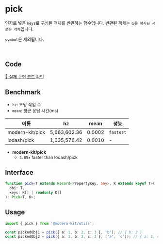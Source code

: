 # pick

인자로 넣은 `keys`로 구성된 객체를 반환하는 함수입니다. 반환된 객체는 `깊은 복사된 새로운 객체`입니다.

`symbol`은 제외됩니다.

<br />

## Code
[🔗 실제 구현 코드 확인](https://github.com/modern-agile-team/modern-kit/blob/main/packages/utils/src/object/pick/index.ts)

## Benchmark
- `hz`: 초당 작업 수
- `mean`: 평균 응답 시간(ms)

|이름|hz|mean|성능|
|------|---|---|---|
|modern-kit/pick|5,663,602.36|0.0002|`fastest`|
|lodash/pick|1,035,576.42|0.0010|-|

- **modern-kit/pick**
  - `4.05x` faster than lodash/pick

## Interface
```ts title="typescript"
function pick<T extends Record<PropertyKey, any>, K extends keyof T>(
  obj: T,
  keys: K[] | readonly K[]
): Pick<T, K>;
```

## Usage
```ts title="typescript"
import { pick } from '@modern-kit/utils';

const pickedObj1 = pick({ a: 1, b: 2, c: 3 }, 'b'); // { b: 2 }
const pickedObj2 = pick({ a: 1, b: 2, c: 3 }, ['a', 'c']); // { a: 1, c: 3 }
```